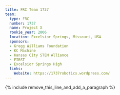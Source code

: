 ```yaml
---
title: FRC Team 1737
team:
  type: FRC
  number: 1737
  name: Project X
  rookie_year: 2006
  location: Excelsior Springs, Missouri, USA
  sponsors:
  - Gregg Williams Foundation
  - KC Machine
  - Kansas City STEM Alliance
  - FIRST
  - Excelsior Springs High
  links:
    Website: https://1737robotics.wordpress.com/
---
```


{% include remove_this_line_and_add_a_paragraph %}